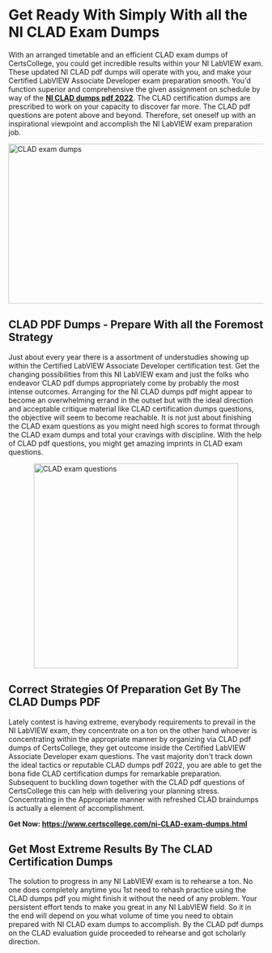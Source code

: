 <h1><strong>Get Ready With Simply With all the NI CLAD Exam Dumps&nbsp;</strong></h1>
<p><span style="font-weight: 400;">With an arranged timetable and an efficient  CLAD exam dumps of CertsCollege, you could get incredible results within your NI LabVIEW exam. These updated NI CLAD pdf dumps will operate with you, and make your Certified LabVIEW Associate Developer exam preparation smooth. You'd function superior and comprehensive the given assignment on schedule by way of the <strong><a href="https://www.certscollege.com/ni-CLAD-exam-dumps.html">NI CLAD dumps pdf 2022</a></strong>. The CLAD certification dumps are prescribed to work on your capacity to discover far more. The  CLAD pdf questions are potent above and beyond. Therefore, set oneself up with an inspirational viewpoint and accomplish the NI LabVIEW exam preparation job.&nbsp;</span></p>
<p><span style="font-weight: 400;"><img style="display: block; margin-left: auto; margin-right: auto;" src="https://i.ibb.co/CPDK3ps/Yellow-and-Blue-Initiative-Blog-Banner.png" alt="CLAD exam dumps" width="559" height="315" /></span></p>
<h2><strong>CLAD PDF Dumps - Prepare With all the Foremost Strategy</strong></h2>
<p><span style="font-weight: 400;">Just about every year there is a assortment of understudies showing up within the Certified LabVIEW Associate Developer certification test. Get the changing possibilities from this NI LabVIEW exam and just the folks who endeavor CLAD pdf dumps appropriately come by probably the most intense outcomes. Arranging for the NI CLAD dumps pdf might appear to become an overwhelming errand in the outset but with the ideal direction and acceptable critique material like CLAD certification dumps questions, the objective will seem to become reachable. It is not just about finishing the CLAD exam questions as you might need high scores to format through the CLAD exam dumps and total your cravings with discipline. With the help of CLAD pdf questions, you might get amazing imprints in CLAD exam questions.</span></p>
<p><span style="font-weight: 400;"><a href="https://tinyurl.com/y6744pjn"><img style="display: block; margin-left: auto; margin-right: auto;" src="https://i.ibb.co/9tMrhdY/Teacher-Appreciation-Invitation.png" alt="CLAD exam questions " width="404" height="404" /></a></span></p>
<h2><strong>Correct Strategies Of Preparation Get By The CLAD Dumps PDF</strong></h2>
<p><span style="font-weight: 400;">Lately contest is having extreme, everybody requirements to prevail in the NI LabVIEW exam, they concentrate on a ton on the other hand whoever is concentrating within the appropriate manner by organizing via CLAD pdf dumps of CertsCollege, they get outcome inside the Certified LabVIEW Associate Developer exam questions. The vast majority don't track down the ideal tactics or reputable CLAD dumps pdf 2022, you are able to get the bona fide CLAD certification dumps for remarkable preparation. Subsequent to buckling down together with the  CLAD pdf questions of CertsCollege this can help with delivering your planning stress. Concentrating in the Appropriate manner with refreshed CLAD braindumps is actually a element of accomplishment.</span></p>
<p><span style="font-weight: 400;"><strong>Get Now: <a href="https://www.certscollege.com/ni-CLAD-exam-dumps.html">https://www.certscollege.com/ni-CLAD-exam-dumps.html</a></strong></span></p>
<h2><strong>Get Most Extreme Results By The CLAD Certification Dumps</strong></h2>
<p><span style="font-weight: 400;">The solution to progress in any NI LabVIEW exam is to rehearse a ton. No one does completely anytime you 1st need to rehash practice using the CLAD dumps pdf you might finish it without the need of any problem. Your persistent effort tends to make you great in any NI LabVIEW field. So it in the end will depend on you what volume of time you need to obtain prepared with NI CLAD exam dumps to accomplish. By the CLAD pdf dumps on the CLAD evaluation guide proceeded to rehearse and got scholarly direction.</span></p>
